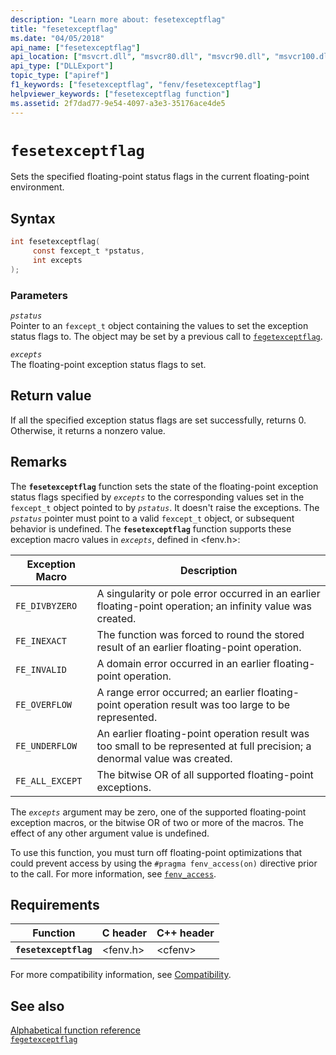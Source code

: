 ```yaml
---
description: "Learn more about: fesetexceptflag"
title: "fesetexceptflag"
ms.date: "04/05/2018"
api_name: ["fesetexceptflag"]
api_location: ["msvcrt.dll", "msvcr80.dll", "msvcr90.dll", "msvcr100.dll", "msvcr100_clr0400.dll", "msvcr110.dll", "msvcr110_clr0400.dll", "msvcr120.dll", "msvcr120_clr0400.dll", "ucrtbase.dll", "api-ms-win-crt-runtime-l1-1-0.dll"]
api_type: ["DLLExport"]
topic_type: ["apiref"]
f1_keywords: ["fesetexceptflag", "fenv/fesetexceptflag"]
helpviewer_keywords: ["fesetexceptflag function"]
ms.assetid: 2f7dad77-9e54-4097-a3e3-35176ace4de5
---
```

# `fesetexceptflag`

Sets the specified floating-point status flags in the current floating-point environment.

## Syntax

```C
int fesetexceptflag(
     const fexcept_t *pstatus,
     int excepts
);
```

### Parameters

*`pstatus`*\
Pointer to an `fexcept_t` object containing the values to set the exception status flags to. The object may be set by a previous call to [`fegetexceptflag`](fegetexceptflag2.md).

*`excepts`*\
The floating-point exception status flags to set.

## Return value

If all the specified exception status flags are set successfully, returns 0. Otherwise, it returns a nonzero value.

## Remarks

The **`fesetexceptflag`** function sets the state of the floating-point exception status flags specified by *`excepts`* to the corresponding values set in the `fexcept_t` object pointed to by *`pstatus`*.  It doesn't raise the exceptions. The *`pstatus`* pointer must point to a valid `fexcept_t` object, or subsequent behavior is undefined. The **`fesetexceptflag`** function supports these exception macro values in *`excepts`*, defined in \<fenv.h>:

|Exception Macro|Description|
|---------------------|-----------------|
|`FE_DIVBYZERO`|A singularity or pole error occurred in an earlier floating-point operation; an infinity value was created.|
|`FE_INEXACT`|The function was forced to round the stored result of an earlier floating-point operation.|
|`FE_INVALID`|A domain error occurred in an earlier floating-point operation.|
|`FE_OVERFLOW`|A range error occurred; an earlier floating-point operation result was too large to be represented.|
|`FE_UNDERFLOW`|An earlier floating-point operation result was too small to be represented at full precision; a denormal value was created.|
|`FE_ALL_EXCEPT`|The bitwise OR of all supported floating-point exceptions.|

The *`excepts`* argument may be zero, one of the supported floating-point exception macros, or the bitwise OR of two or more of the macros. The effect of any other argument value is undefined.

To use this function, you must turn off floating-point optimizations that could prevent access by using the `#pragma fenv_access(on)` directive prior to the call. For more information, see [`fenv_access`](../../preprocessor/fenv-access.md).

## Requirements

|Function|C header|C++ header|
|--------------|--------------|------------------|
|**`fesetexceptflag`**|\<fenv.h>|\<cfenv>|

For more compatibility information, see [Compatibility](../compatibility.md).

## See also

[Alphabetical function reference](crt-alphabetical-function-reference.md)\
[`fegetexceptflag`](fegetexceptflag2.md)
